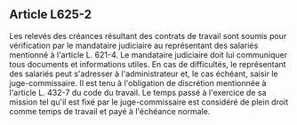 Article L625-2
----
Les relevés des créances résultant des contrats de travail sont soumis pour
vérification par le mandataire judiciaire au représentant des salariés mentionné
à l'article L. 621-4. Le mandataire judiciaire doit lui communiquer tous
documents et informations utiles. En cas de difficultés, le représentant des
salariés peut s'adresser à l'administrateur et, le cas échéant, saisir le
juge-commissaire. Il est tenu à l'obligation de discrétion mentionnée à
l'article L. 432-7 du code du travail. Le temps passé à l'exercice de sa mission
tel qu'il est fixé par le juge-commissaire est considéré de plein droit comme
temps de travail et payé à l'échéance normale.
